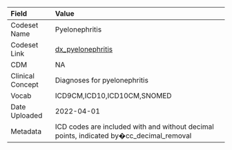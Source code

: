 |Field            |Value                                                                                   |
|:----------------|:---------------------------------------------------------------------------------------|
|Codeset Name     |Pyelonephritis                                                                          |
|Codeset Link     |[dx_pyelonephritis](https://github.com/PEDSnet/Variable-Dictionary/blob/main/condition/dx_pyelonephritis.csv)|
|CDM              |NA                                                                                      |
|Clinical Concept |Diagnoses for pyelonephritis                                                            |
|Vocab            |ICD9CM,ICD10,ICD10CM,SNOMED                                                             |
|Date Uploaded    |2022-04-01                                                                              |
|Metadata         |ICD codes are included with and without decimal points, indicated by�cc_decimal_removal |
